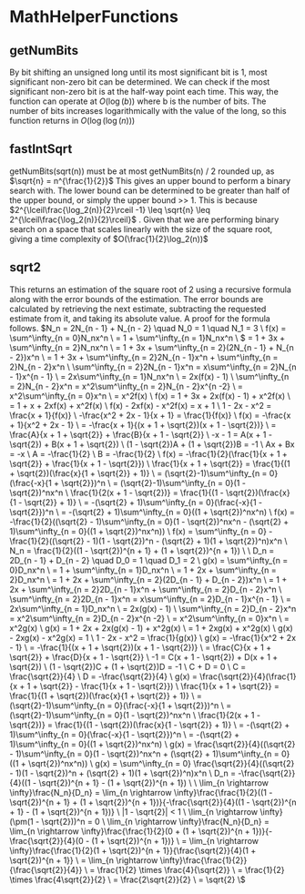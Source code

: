 # MathHelperFunctions

## getNumBits

By bit shifting an unsigned long until its most significant bit is 1, most significant non-zero bit can be determined.
We can check if the most significant non-zero bit is at the half-way point each time. This way, the function can operate at $O(\log(b))$ where b is the number of bits.
The number of bits increases logarithmically with the value of the long, so this function returns in $O(\log(\log(n)))$

## fastIntSqrt

getNumBits(sqrt(n)) must be at most getNumBits(n) / 2 rounded up, as $\sqrt{n} = n^{\frac{1}{2}}$ This gives an upper bound to perform a binary search with.
The lower bound can be determined to be greater than half of the upper bound, or simply the upper bound >> 1. This is because $2^{\lceil\frac{\log_2(n)}{2}\rceil -1} \leq \sqrt{n} \leq 2^{\lceil\frac{\log_2(n)}{2}\rceil}$
. Given that we are performing binary search on a space that scales linearly with the size of the square root, giving a time complexity of $O(\frac{1}{2}\log_2(n))$

## sqrt2

This returns an estimation of the square root of 2 using a recursive formula along with the error bounds of the estimation.
The error bounds are calculated by retrieving the next estimate, subtracting the requested estimate from it, and taking its absolute value.
A proof for the formula follows.
$N_n = 2N_{n - 1} + N_{n - 2} \quad N_0 = 1 \quad N_1 = 3 \\ f(x) = \sum^\infty_{n = 0}N_nx^n \\ = 1 + \sum^\infty_{n = 1}N_nx^n \\ $
= 1 + 3x + \sum^\infty_{n = 2}N_nx^n \\ 
= 1 + 3x + \sum^\infty_{n = 2}(2N_{n - 1} + N_{n - 2})x^n \\ 
= 1 + 3x + \sum^\infty_{n = 2}2N_{n - 1}x^n + \sum^\infty_{n = 2}N_{n - 2}x^n \\ 
\sum^\infty_{n = 2}2N_{n - 1}x^n = x\sum^\infty_{n = 2}N_{n - 1}x^{n - 1} \\
= 2x\sum^\infty_{n = 1}N_nx^n \\
= 2x(f(x) - 1) \\
\sum^\infty_{n = 2}N_{n - 2}x^n = x^2\sum^\infty_{n = 2}N_{n - 2}x^{n -2} \\
= x^2\sum^\infty_{n = 0}x^n \\
= x^2f(x) \\
f(x) = 1 + 3x + 2x(f(x) - 1) + x^2f(x) \\
= 1 + x + 2xf(x) + x^2f(x) \\
f(x) - 2xf(x) - x^2f(x) = x + 1 \\
1 - 2x - x^2 = \frac{x + 1}{f(x)} \\
-\frac{x^2 + 2x - 1}{x + 1} = \frac{1}{f(x)} \\
f(x) = -\frac{x + 1}{x^2 + 2x - 1} \\
= -\frac{x + 1}{(x + 1 + \sqrt{2})(x + 1 - \sqrt{2})} \\
= \frac{A}{x + 1 + \sqrt{2}} + \frac{B}{x + 1 - \sqrt{2}} \\
-x - 1 = A(x + 1 - \sqrt{2}) + B(x + 1 + \sqrt{2}) \\
(1 - \sqrt{2})A + (1 + \sqrt{2})B = -1 \\
Ax + Bx = -x \\
A = -\frac{1}{2} \\
B = -\frac{1}{2} \\
f(x) = -\frac{1}{2}(\frac{1}{x + 1 + \sqrt{2}} + \frac{1}{x + 1 - \sqrt{2}}) \\
\frac{1}{x + 1 + \sqrt{2}} = \frac{1}{(1 + \sqrt{2})(\frac{x}{1 + \sqrt{2}} + 1)} \\
= (\sqrt{2}-1)\sum^\infty_{n = 0}(\frac{-x}{1 + \sqrt{2}})^n \\
= (\sqrt{2}-1)\sum^\infty_{n = 0}(1 - \sqrt{2})^nx^n \\
\frac{1}{2(x + 1 - \sqrt{2})} = \frac{1}{(1 - \sqrt{2})(\frac{x}{1 - \sqrt{2}} + 1)} \\
= -(\sqrt{2} + 1)\sum^\infty_{n = 0}(\frac{-x}{1 - \sqrt{2}})^n \\
= -(\sqrt{2} + 1)\sum^\infty_{n = 0}((1 + \sqrt{2})^nx^n) \\
f(x) = -\frac{1}{2}((\sqrt{2} - 1)\sum^\infty_{n = 0}(1 - \sqrt{2})^nx^n - (\sqrt{2} + 1)\sum^\infty_{n = 0}((1 + \sqrt{2})^nx^n)) \\
f(x) = \sum^\infty_{n = 0} -\frac{1}{2}((\sqrt{2} - 1)(1 - \sqrt{2})^n - (\sqrt{2} + 1)(1 + \sqrt{2})^n)x^n \\
N_n = \frac{1}{2}((1 - \sqrt{2})^{n + 1} + (1 + \sqrt{2})^{n + 1}) \\
\\
D_n = 2D_{n - 1} + D_{n - 2} \quad D_0 = 1 \quad D_1 = 2 \\
g(x) = \sum^\infty_{n = 0}D_nx^n \\
= 1 + \sum^\infty_{n = 1}D_nx^n \\
= 1 + 2x + \sum^\infty_{n = 2}D_nx^n \\
= 1 + 2x + \sum^\infty_{n = 2}(2D_{n - 1} + D_{n - 2})x^n \\
= 1 + 2x + \sum^\infty_{n = 2}2D_{n - 1}x^n + \sum^\infty_{n = 2}D_{n - 2}x^n \\
\sum^\infty_{n = 2}2D_{n - 1}x^n = x\sum^\infty_{n = 2}D_{n - 1}x^{n - 1} \\
= 2x\sum^\infty_{n = 1}D_nx^n \\
= 2x(g(x) - 1) \\
\sum^\infty_{n = 2}D_{n - 2}x^n = x^2\sum^\infty_{n = 2}D_{n - 2}x^{n -2} \\
= x^2\sum^\infty_{n = 0}x^n \\
= x^2g(x) \\
g(x) = 1 + 2x + 2x(g(x) - 1) + x^2g(x) \\
= 1 + 2xg(x) + x^2g(x) \\
g(x) - 2xg(x) - x^2g(x) = 1 \\
1 - 2x - x^2 = \frac{1}{g(x)} \\
g(x) = -\frac{1}{x^2 + 2x - 1} \\
= -\frac{1}{(x + 1 + \sqrt{2})(x + 1 - \sqrt{2})} \\
= \frac{C}{x + 1 + \sqrt{2}} + \frac{D}{x + 1 - \sqrt{2}} \\
-1 = C(x + 1 - \sqrt{2}) + D(x + 1 + \sqrt{2}) \\
(1 - \sqrt{2})C + (1 + \sqrt{2})D = -1 \\
C + D = 0 \\
C = \frac{\sqrt{2}}{4} \\
D = -\frac{\sqrt{2}}{4} \\
g(x) = \frac{\sqrt{2}}{4}(\frac{1}{x + 1 + \sqrt{2}} - \frac{1}{x + 1 - \sqrt{2}}) \\
\frac{1}{x + 1 + \sqrt{2}} = \frac{1}{(1 + \sqrt{2})(\frac{x}{1 + \sqrt{2}} + 1)} \\
= (\sqrt{2}-1)\sum^\infty_{n = 0}(\frac{-x}{1 + \sqrt{2}})^n \\
= (\sqrt{2}-1)\sum^\infty_{n = 0}(1 - \sqrt{2})^nx^n \\
\frac{1}{2(x + 1 - \sqrt{2})} = \frac{1}{(1 - \sqrt{2})(\frac{x}{1 - \sqrt{2}} + 1)} \\
= -(\sqrt{2} + 1)\sum^\infty_{n = 0}(\frac{-x}{1 - \sqrt{2}})^n \\
= -(\sqrt{2} + 1)\sum^\infty_{n = 0}((1 + \sqrt{2})^nx^n) \\
g(x) = \frac{\sqrt{2}}{4}((\sqrt{2} - 1)\sum^\infty_{n = 0}(1 - \sqrt{2})^nx^n + (\sqrt{2} + 1)\sum^\infty_{n = 0}((1 + \sqrt{2})^nx^n)) \\
g(x) = \sum^\infty_{n = 0} \frac{\sqrt{2}}{4}((\sqrt{2} - 1)(1 - \sqrt{2})^n + (\sqrt{2} + 1)(1 + \sqrt{2})^n)x^n \\
D_n = -\frac{\sqrt{2}}{4}((1 - \sqrt{2})^{n + 1} - (1 + \sqrt{2})^{n + 1}) \\
\\
\lim_{n \rightarrow \infty}\frac{N_n}{D_n} = \lim_{n \rightarrow \infty}\frac{\frac{1}{2}((1 - \sqrt{2})^{n + 1} + (1 + \sqrt{2})^{n + 1})}{-\frac{\sqrt{2}}{4}((1 - \sqrt{2})^{n + 1} - (1 + \sqrt{2})^{n + 1})} \\
|1 - \sqrt{2}| < 1 \\
\lim_{n \rightarrow \infty}(\pm(1 - \sqrt{2}))^n = 0 \\
\lim_{n \rightarrow \infty}\frac{N_n}{D_n} = \lim_{n \rightarrow \infty}\frac{\frac{1}{2}(0 + (1 + \sqrt{2})^{n + 1})}{-\frac{\sqrt{2}}{4}(0 - (1 + \sqrt{2})^{n + 1})} \\
= \lim_{n \rightarrow \infty}\frac{\frac{1}{2}(1 + \sqrt{2})^{n + 1}}{\frac{\sqrt{2}}{4}(1 + \sqrt{2})^{n + 1}} \\
= \lim_{n \rightarrow \infty}\frac{\frac{1}{2}}{\frac{\sqrt{2}}{4}} \\
= \frac{1}{2} \times \frac{4}{\sqrt{2}} \\
= \frac{1}{2} \times \frac{4\sqrt{2}}{2} \\
= \frac{2\sqrt{2}}{2} \\
= \sqrt{2} \\$
